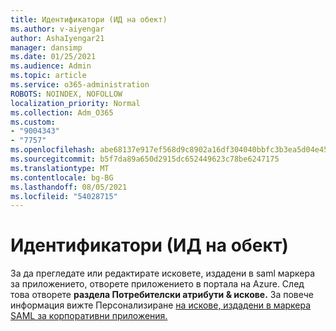 ```yaml
---
title: Идентификатори (ИД на обект)
ms.author: v-aiyengar
author: AshaIyengar21
manager: dansimp
ms.date: 01/25/2021
ms.audience: Admin
ms.topic: article
ms.service: o365-administration
ROBOTS: NOINDEX, NOFOLLOW
localization_priority: Normal
ms.collection: Adm_O365
ms.custom:
- "9004343"
- "7757"
ms.openlocfilehash: abe68137e917ef568d9c8902a16df304040bbfc3b3ea5d04e45a5247bd639130
ms.sourcegitcommit: b5f7da89a650d2915dc652449623c78be6247175
ms.translationtype: MT
ms.contentlocale: bg-BG
ms.lasthandoff: 08/05/2021
ms.locfileid: "54028715"
---
```

# <a name="identifiers-entity-id"></a>Идентификатори (ИД на обект)

За да прегледате или редактирате исковете, издадени в saml маркера за приложението, отворете приложението в портала на Azure. След това отворете **раздела Потребителски атрибути & искове.** За повече информация вижте Персонализиране [на искове, издадени в маркера SAML за корпоративни приложения.](https://docs.microsoft.com/azure/active-directory/develop/active-directory-saml-claims-customization#editing-nameid)